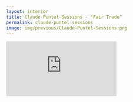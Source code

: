 ```yaml
---
layout: interior
title: Claude Puntel-Sessions - "Fair Trade"
permalink: claude-puntel-sessions
image: img/previous/Claude-Puntel-Sessions.png
---
```


<div class='embed-container'><iframe src='https://www.youtube.com/embed/pyAAzn30HzI' frameborder='0' allowfullscreen></iframe></div>
